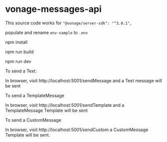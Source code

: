 # vonage-messages-api

This source code works for `"@vonage/server-sdk": "^3.0.1",`

populate and rename `env-sample` to `.env`

npm install

npm run build

npm run dev

To send a Text:

In browser, visit http://localhost:5001/sendMessage and a Text message will be sent

To send a TemplateMessage

In browser, visit http://localhost:5001/sendTemplate and a TemplateMessage Template will be sent

To send a CustomMessage

In browser, visit http://localhost:5001/sendCustom a CustomMessage Template will be sent.
